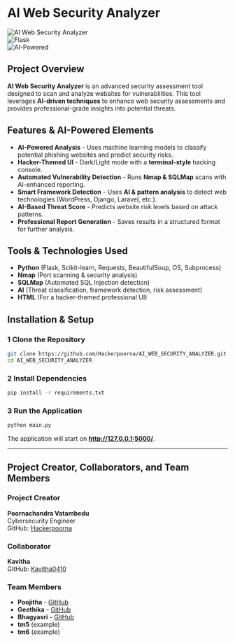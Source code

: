 # **AI Web Security Analyzer**

![AI Web Security Analyzer](https://img.shields.io/badge/Security-Analyzer-blue?style=for-the-badge)  
![Flask](https://img.shields.io/badge/Flask-Python-orange?style=for-the-badge)  
![AI-Powered](https://img.shields.io/badge/AI-Powered-green?style=for-the-badge)  

## **Project Overview**  
**AI Web Security Analyzer** is an advanced security assessment tool designed to scan and analyze websites for vulnerabilities. This tool leverages **AI-driven techniques** to enhance web security assessments and provides professional-grade insights into potential threats.  

## **Features & AI-Powered Elements**  
- **AI-Powered Analysis** - Uses machine learning models to classify potential phishing websites and predict security risks.  
- **Hacker-Themed UI** - Dark/Light mode with a **terminal-style** hacking console.  
- **Automated Vulnerability Detection** - Runs **Nmap & SQLMap** scans with AI-enhanced reporting.  
- **Smart Framework Detection** - Uses **AI & pattern analysis** to detect web technologies (WordPress, Django, Laravel, etc.).  
- **AI-Based Threat Score** - Predicts website risk levels based on attack patterns.  
- **Professional Report Generation** - Saves results in a structured format for further analysis.  

## **Tools & Technologies Used**  
- **Python** (Flask, Scikit-learn, Requests, BeautifulSoup, OS, Subprocess)  
- **Nmap** (Port scanning & security analysis)  
- **SQLMap** (Automated SQL Injection detection)  
- **AI** (Threat classification, framework detection, risk assessment)  
- **HTML** (For a hacker-themed professional UI)  

## **Installation & Setup**  

### **1️ Clone the Repository**  
```bash
git clone https://github.com/Hackerpoorna/AI_WEB_SECURITY_ANALYZER.git
cd AI_WEB_SECURITY_ANALYZER
```  

### **2️ Install Dependencies**  
```bash
pip install -r requirements.txt
```  

### **3️ Run the Application**  
```bash
python main.py
```  
The application will start on **http://127.0.0.1:5000/**.  

---

## **Project Creator, Collaborators, and Team Members**  

### **Project Creator**  
**Poornachandra Vatambedu**  
Cybersecurity Engineer  
GitHub: [Hackerpoorna](https://github.com/Hackerpoorna)  

### **Collaborator**  
**Kavitha**  
GitHub: [Kavitha0410](https://github.com/Kavitha0410)  

### **Team Members**  
- **Poojitha** - [GitHub](https://github.com/Poojitha1704)  
- **Geethika** - [GitHub](https://github.com/geethika5154)  
- **Bhagyasri** - [GitHub](https://github.com/BhagyasriTangudu)  
- **tm5** (example)  
- **tm6** (example)  
